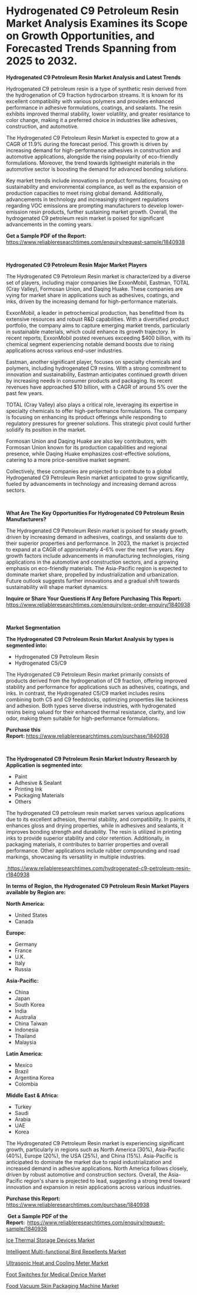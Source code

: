 <p><h1>Hydrogenated C9 Petroleum Resin Market Analysis Examines its Scope on Growth Opportunities, and Forecasted Trends Spanning from 2025 to 2032.</h1></p><p><strong>Hydrogenated C9 Petroleum Resin Market Analysis and Latest Trends</strong></p>
<p><p>Hydrogenated C9 petroleum resin is a type of synthetic resin derived from the hydrogenation of C9 fraction hydrocarbon streams. It is known for its excellent compatibility with various polymers and provides enhanced performance in adhesive formulations, coatings, and sealants. The resin exhibits improved thermal stability, lower volatility, and greater resistance to color change, making it a preferred choice in industries like adhesives, construction, and automotive.</p><p>The Hydrogenated C9 Petroleum Resin Market is expected to grow at a CAGR of 11.9% during the forecast period. This growth is driven by increasing demand for high-performance adhesives in construction and automotive applications, alongside the rising popularity of eco-friendly formulations. Moreover, the trend towards lightweight materials in the automotive sector is boosting the demand for advanced bonding solutions.</p><p>Key market trends include innovations in product formulations, focusing on sustainability and environmental compliance, as well as the expansion of production capacities to meet rising global demand. Additionally, advancements in technology and increasingly stringent regulations regarding VOC emissions are prompting manufacturers to develop lower-emission resin products, further sustaining market growth. Overall, the hydrogenated C9 petroleum resin market is poised for significant advancements in the coming years.</p></p>
<p><strong>Get a Sample PDF of the Report:&nbsp;</strong> <a href="https://www.reliableresearchtimes.com/enquiry/request-sample/1840938?utm_campaign=2641&utm_medium=2&utm_source=Github&utm_content=ia&utm_term=03042025&utm_id=hydrogenated-c9-petroleum-resin">https://www.reliableresearchtimes.com/enquiry/request-sample/1840938</a></p>
<p>&nbsp;</p>
<p><strong>Hydrogenated C9 Petroleum Resin Major Market Players</strong></p>
<p><p>The Hydrogenated C9 Petroleum Resin market is characterized by a diverse set of players, including major companies like ExxonMobil, Eastman, TOTAL (Cray Valley), Formosan Union, and Daqing Huake. These companies are vying for market share in applications such as adhesives, coatings, and inks, driven by the increasing demand for high-performance materials.</p><p>ExxonMobil, a leader in petrochemical production, has benefitted from its extensive resources and robust R&D capabilities. With a diversified product portfolio, the company aims to capture emerging market trends, particularly in sustainable materials, which could enhance its growth trajectory. In recent reports, ExxonMobil posted revenues exceeding $400 billion, with its chemical segment experiencing notable demand boosts due to rising applications across various end-user industries.</p><p>Eastman, another significant player, focuses on specialty chemicals and polymers, including hydrogenated C9 resins. With a strong commitment to innovation and sustainability, Eastman anticipates continued growth driven by increasing needs in consumer products and packaging. Its recent revenues have approached $10 billion, with a CAGR of around 5% over the past few years.</p><p>TOTAL (Cray Valley) also plays a critical role, leveraging its expertise in specialty chemicals to offer high-performance formulations. The company is focusing on enhancing its product offerings while responding to regulatory pressures for greener solutions. This strategic pivot could further solidify its position in the market.</p><p>Formosan Union and Daqing Huake are also key contributors, with Formosan Union known for its production capabilities and regional presence, while Daqing Huake emphasizes cost-effective solutions, catering to a more price-sensitive market segment.</p><p>Collectively, these companies are projected to contribute to a global Hydrogenated C9 Petroleum Resin market anticipated to grow significantly, fueled by advancements in technology and increasing demand across sectors.</p></p>
<p>&nbsp;</p>
<p><strong>What Are The Key Opportunities For Hydrogenated C9 Petroleum Resin Manufacturers?</strong></p>
<p><p>The Hydrogenated C9 Petroleum Resin market is poised for steady growth, driven by increasing demand in adhesives, coatings, and sealants due to their superior properties and performance. In 2023, the market is projected to expand at a CAGR of approximately 4-6% over the next five years. Key growth factors include advancements in manufacturing technologies, rising applications in the automotive and construction sectors, and a growing emphasis on eco-friendly materials. The Asia-Pacific region is expected to dominate market share, propelled by industrialization and urbanization. Future outlook suggests further innovations and a gradual shift towards sustainability will shape market dynamics.</p></p>
<p><strong>Inquire or Share Your Questions If Any Before Purchasing This Report:</strong> <a href="https://www.reliableresearchtimes.com/enquiry/pre-order-enquiry/1840938?utm_campaign=2641&utm_medium=2&utm_source=Github&utm_content=ia&utm_term=03042025&utm_id=hydrogenated-c9-petroleum-resin">https://www.reliableresearchtimes.com/enquiry/pre-order-enquiry/1840938</a></p>
<p>&nbsp;</p>
<p><strong>Market Segmentation</strong></p>
<p><strong>The Hydrogenated C9 Petroleum Resin Market Analysis by types is segmented into:</strong></p>
<p><ul><li>Hydrogenated C9 Petroleum Resin</li><li>Hydrogenated C5/C9</li></ul></p>
<p><p>The Hydrogenated C9 Petroleum Resin market primarily consists of products derived from the hydrogenation of C9 fraction, offering improved stability and performance for applications such as adhesives, coatings, and inks. In contrast, the Hydrogenated C5/C9 market includes resins combining both C5 and C9 feedstocks, optimizing properties like tackiness and adhesion. Both types serve diverse industries, with hydrogenated resins being valued for their enhanced thermal resistance, clarity, and low odor, making them suitable for high-performance formulations.</p></p>
<p><strong>Purchase this Report:&nbsp;</strong><a href="https://www.reliableresearchtimes.com/purchase/1840938?utm_campaign=2641&utm_medium=2&utm_source=Github&utm_content=ia&utm_term=03042025&utm_id=hydrogenated-c9-petroleum-resin">https://www.reliableresearchtimes.com/purchase/1840938</a></p>
<p>&nbsp;</p>
<p><strong>The Hydrogenated C9 Petroleum Resin Market Industry Research by Application is segmented into:</strong></p>
<p><ul><li>Paint</li><li>Adhesive & Sealant</li><li>Printing Ink</li><li>Packaging Materials</li><li>Others</li></ul></p>
<p><p>The hydrogenated C9 petroleum resin market serves various applications due to its excellent adhesion, thermal stability, and compatibility. In paints, it enhances gloss and drying properties, while in adhesives and sealants, it improves bonding strength and durability. The resin is utilized in printing inks to provide superior stability and color retention. Additionally, in packaging materials, it contributes to barrier properties and overall performance. Other applications include rubber compounding and road markings, showcasing its versatility in multiple industries.</p></p>
<p><a href="https://www.reliableresearchtimes.com/hydrogenated-c9-petroleum-resin-r1840938?utm_campaign=2641&utm_medium=2&utm_source=Github&utm_content=ia&utm_term=03042025&utm_id=hydrogenated-c9-petroleum-resin">&nbsp;https://www.reliableresearchtimes.com/hydrogenated-c9-petroleum-resin-r1840938</a></p>
<p><strong>In terms of Region, the Hydrogenated C9 Petroleum Resin Market Players available by Region are:</strong></p>
<p>
    <p> <strong> North America: </strong>
        <ul>
            <li>United States</li>
            <li>Canada</li>
        </ul>
        </p> 
    <p> <strong> Europe: </strong>
        <ul>
            <li>Germany</li>
            <li>France</li>
            <li>U.K.</li>
            <li>Italy</li>
            <li>Russia</li>
        </ul>
        </p> 
    <p> <strong> Asia-Pacific: </strong>
        <ul>
            <li>China</li>
            <li>Japan</li>
            <li>South Korea</li>
            <li>India</li>
            <li>Australia</li>
            <li>China Taiwan</li>
            <li>Indonesia</li>
            <li>Thailand</li>
            <li>Malaysia</li>
        </ul>
        </p> 
    <p> <strong> Latin America: </strong>
        <ul>
            <li>Mexico</li>
            <li>Brazil</li>
            <li>Argentina Korea</li>
            <li>Colombia</li>
        </ul>
        </p> 
    <p> <strong> Middle East & Africa: </strong>
        <ul>
            <li>Turkey</li>
            <li>Saudi</li>
            <li>Arabia</li>
            <li>UAE</li>
            <li>Korea</li>
        </ul>
    </p>
    </p>
<p><p>The Hydrogenated C9 Petroleum Resin market is experiencing significant growth, particularly in regions such as North America (30%), Asia-Pacific (40%), Europe (20%), the USA (25%), and China (15%). Asia-Pacific is anticipated to dominate the market due to rapid industrialization and increased demand in adhesive applications. North America follows closely, driven by robust automotive and construction sectors. Overall, the Asia-Pacific region's share is projected to lead, suggesting a strong trend toward innovation and expansion in resin applications across various industries.</p></p>
<p><strong>Purchase this Report: </strong><a href="https://www.reliableresearchtimes.com/purchase/1840938?utm_campaign=2641&utm_medium=2&utm_source=Github&utm_content=ia&utm_term=03042025&utm_id=hydrogenated-c9-petroleum-resin">https://www.reliableresearchtimes.com/purchase/1840938</a></p>
<p>&nbsp;<strong>Get a Sample PDF of the Report:&nbsp;&nbsp;</strong><a href="https://www.reliableresearchtimes.com/enquiry/request-sample/1840938?utm_campaign=2641&utm_medium=2&utm_source=Github&utm_content=ia&utm_term=03042025&utm_id=hydrogenated-c9-petroleum-resin">https://www.reliableresearchtimes.com/enquiry/request-sample/1840938</a></p>
<p><strong></strong></p>
<p><p><a href="https://www.linkedin.com/pulse/global-ice-thermal-storage-devices-market-overview-2025-2032-p5rlc?utm_campaign=2641&utm_medium=2&utm_source=Github&utm_content=ia&utm_term=03042025&utm_id=hydrogenated-c9-petroleum-resin">Ice Thermal Storage Devices Market</a></p><p><a href="https://www.linkedin.com/pulse/intelligent-multi-functional-bird-repellents-market-insights-report-6t1fc?utm_campaign=2641&utm_medium=2&utm_source=Github&utm_content=ia&utm_term=03042025&utm_id=hydrogenated-c9-petroleum-resin">Intelligent Multi-functional Bird Repellents Market</a></p><p><a href="https://www.linkedin.com/pulse/growth-revenue-insights-ultrasonic-heat-cooling-meter-3lbdc?utm_campaign=2641&utm_medium=2&utm_source=Github&utm_content=ia&utm_term=03042025&utm_id=hydrogenated-c9-petroleum-resin">Ultrasonic Heat and Cooling Meter Market</a></p><p><a href="https://www.linkedin.com/pulse/future-trends-revenue-forecast-cagr-68-foot-switches-medical-ehzgc?utm_campaign=2641&utm_medium=2&utm_source=Github&utm_content=ia&utm_term=03042025&utm_id=hydrogenated-c9-petroleum-resin">Foot Switches for Medical Device Market</a></p><p><a href="https://www.linkedin.com/pulse/key-trends-opportunities-food-vacuum-skin-packaging-machine-6w8lc?utm_campaign=2641&utm_medium=2&utm_source=Github&utm_content=ia&utm_term=03042025&utm_id=hydrogenated-c9-petroleum-resin">Food Vacuum Skin Packaging Machine Market</a></p></p>